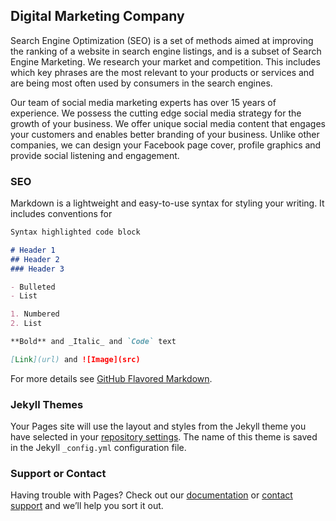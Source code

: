 ## Digital Marketing Company

Search Engine Optimization (SEO) is a set of methods aimed at improving the ranking of a website in search engine listings, and is a subset of Search Engine Marketing. We research your market and competition. This includes which key phrases are the most relevant to your products or services and are being most often used by consumers in the search engines.

Our team of social media marketing experts has over 15 years of experience. We possess the cutting edge social media strategy for the growth of your business. We offer unique social media content that engages your customers and enables better branding of your business. Unlike other companies, we can design your Facebook page cover, profile graphics and provide social listening and engagement.

### SEO  

Markdown is a lightweight and easy-to-use syntax for styling your writing. It includes conventions for

```markdown
Syntax highlighted code block

# Header 1
## Header 2
### Header 3

- Bulleted
- List

1. Numbered
2. List

**Bold** and _Italic_ and `Code` text

[Link](url) and ![Image](src)
```

For more details see [GitHub Flavored Markdown](https://guides.github.com/features/mastering-markdown/).

### Jekyll Themes

Your Pages site will use the layout and styles from the Jekyll theme you have selected in your [repository settings](https://github.com/prosguruji/Digital-Marketing-Firm/settings/pages). The name of this theme is saved in the Jekyll `_config.yml` configuration file.

### Support or Contact

Having trouble with Pages? Check out our [documentation](https://docs.github.com/categories/github-pages-basics/) or [contact support](https://support.github.com/contact) and we’ll help you sort it out.
